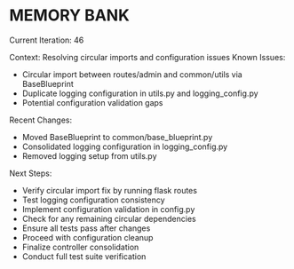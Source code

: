 # MEMORY BANK

Current Iteration: 46

Context: Resolving circular imports and configuration issues
Known Issues:
- Circular import between routes/admin and common/utils via BaseBlueprint
- Duplicate logging configuration in utils.py and logging_config.py
- Potential configuration validation gaps

Recent Changes:
- Moved BaseBlueprint to common/base_blueprint.py
- Consolidated logging configuration in logging_config.py
- Removed logging setup from utils.py

Next Steps:
- Verify circular import fix by running flask routes
- Test logging configuration consistency
- Implement configuration validation in config.py
- Check for any remaining circular dependencies
- Ensure all tests pass after changes
- Proceed with configuration cleanup
- Finalize controller consolidation
- Conduct full test suite verification
